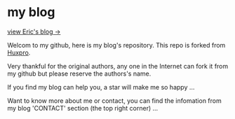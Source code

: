 # my blog

[view Eric's blog →](http://laihaotao.github.io)

Welcom to my github, here is my blog's repository. This repo is forked from [Huxpro](https://github.com/Huxpro).

Very thankful for the original authors, any one in the Internet can fork it from my github but please reserve the authors's name.

If you find my blog can help you, a star will make me so happy ...

Want to know more about me or contact, you can find the infomation from my blog 'CONTACT' section (the top right corner) ...
